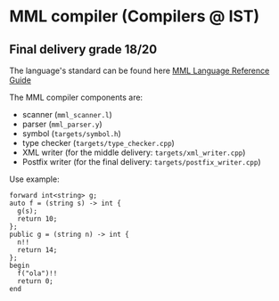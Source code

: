 # MML compiler (Compilers @ IST)
## Final delivery grade 18/20

The language's standard can be found here [MML Language Reference Guide](https://web.tecnico.ulisboa.pt/~david.matos/w/pt/index.php/Compiladores/Projecto_de_Compiladores/Projecto_2022-2023/Manual_de_Refer%C3%AAncia_da_Linguagem_MML)

The MML compiler components are:
* scanner (`mml_scanner.l`)
* parser (`mml_parser.y`)
* symbol (`targets/symbol.h`)
* type checker (`targets/type_checker.cpp`)
* XML writer (for the middle delivery: `targets/xml_writer.cpp`)
* Postfix writer (for the final delivery: `targets/postfix_writer.cpp`)

Use example:
```
forward int<string> g;
auto f = (string s) -> int {
  g(s);
  return 10;
};
public g = (string n) -> int {
  n!!
  return 14;
};
begin
  f("ola")!!
  return 0;
end
```
